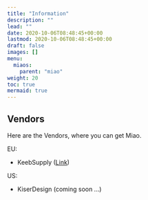 ```yaml
---
title: "Information"
description: ""
lead: ""
date: 2020-10-06T08:48:45+00:00
lastmod: 2020-10-06T08:48:45+00:00
draft: false
images: []
menu:
  miaos:
    parent: "miao"
weight: 20
toc: true
mermaid: true
---
```


## Vendors

Here are the Vendors, where you can get Miao.

EU:

- KeebSupply ([Link](https://keeb.supply/products/miao))

US:

- KiserDesign (coming soon ...)
